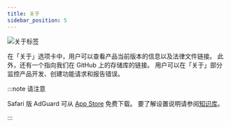 ```yaml
---
title: 关于
sidebar_position: 5
---
```


![关于标签](https://cdn.adtidy.org/public/Adguard/Blog/AG_for_Safari_in-depth_review/About.png)

在「关于」选项卡中，用户可以查看产品当前版本的信息以及法律文件链接。 此外，还有一个指向我们在 GitHub 上的存储库的链接。 用户可以在「关于」部分监控产品开发、创建功能请求和报告错误。

:::note 请注意

Safari 版 AdGuard 可从 [App Store](https://apps.apple.com/app/adguard-for-safari/id1440147259) 免费下载。 要了解设置说明请参阅[知识库](/adguard-for-safari/installation/)。

:::
